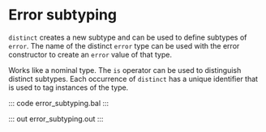 # Error subtyping

`distinct` creates a new subtype and can be used to define subtypes of `error`. The name of the distinct `error` type can be used with the error constructor to create an `error` value of that type.

Works like a nominal type. The `is` operator can be used to distinguish distinct subtypes. Each occurrence of `distinct` has a unique identifier that is used to tag instances of the type.

::: code error_subtyping.bal :::

::: out error_subtyping.out :::